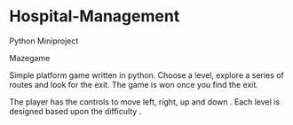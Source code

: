 # Hospital-Management
Python Miniproject


Mazegame

Simple platform game written in python. Choose a level, explore a series of routes and look for the exit. The game is won once you find the exit.

The player has the controls to move left, right, up and down . 
Each level is designed based upon the difficulty .
